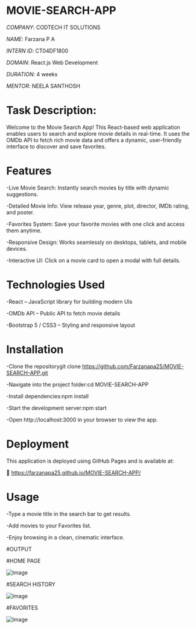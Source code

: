 # MOVIE-SEARCH-APP

*COMPANY*: CODTECH IT SOLUTIONS

*NAME*:  Farzana P A

*INTERN ID*: CT04DF1800

*DOMAIN*: React.js Web Development

*DURATION*: 4 weeks

*MENTOR*: NEELA SANTHOSH

# Task Description:
Welcome to the Movie Search App! This React-based web application enables users to search and explore movie details in real-time. It uses the OMDb API to fetch rich movie data and offers a dynamic, user-friendly interface to discover and save favorites.

# Features
-Live Movie Search: Instantly search movies by title with dynamic suggestions.

-Detailed Movie Info: View release year, genre, plot, director, IMDb rating, and poster.

-Favorites System: Save your favorite movies with one click and access them anytime.

-Responsive Design: Works seamlessly on desktops, tablets, and mobile devices.

-Interactive UI: Click on a movie card to open a modal with full details.

# Technologies Used
-React – JavaScript library for building modern UIs

-OMDb API – Public API to fetch movie details

-Bootstrap 5 / CSS3 – Styling and responsive layout

# Installation
-Clone the repositorygit clone https://github.com/Farzanapa25/MOVIE-SEARCH-APP.git

-Navigate into the project folder:cd MOVIE-SEARCH-APP

-Install dependencies:npm install

-Start the development server:npm start

-Open http://localhost:3000 in your browser to view the app.

# Deployment
This application is deployed using GitHub Pages and is available at:

🔗  https://farzanapa25.github.io/MOVIE-SEARCH-APP/

# Usage
-Type a movie title in the search bar to get results.

-Add movies to your Favorites list.

-Enjoy browsing in a clean, cinematic interface.

#OUTPUT

#HOME PAGE

![Image](https://github.com/user-attachments/assets/b8e0955e-6d50-47f2-bd98-98a731197533)

#SEARCH HISTORY

![Image](https://github.com/user-attachments/assets/a81df457-d3b5-4f7e-87ea-9dda81cd4974)


#FAVORITES

![Image](https://github.com/user-attachments/assets/e51bbba5-2841-44b5-b0d1-ad896f76900c)


